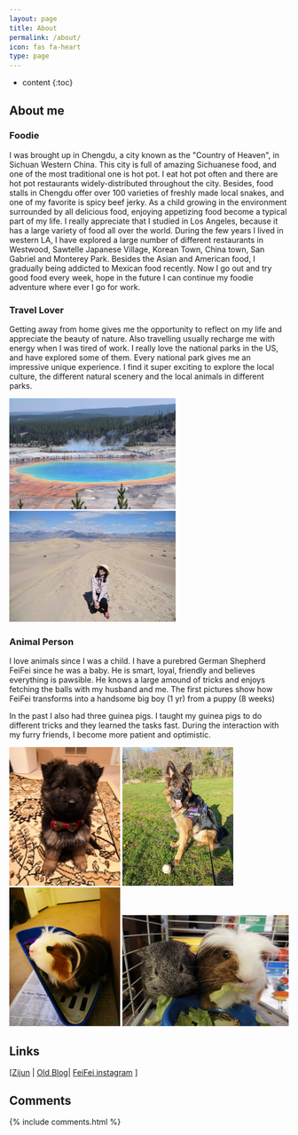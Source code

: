 ```yaml
---
layout: page
title: About
permalink: /about/
icon: fas fa-heart
type: page
---
```


* content
{:toc}

## About me

### Foodie

I was brought up in Chengdu, a city known as the "Country of Heaven", in Sichuan Western China. This city is full of amazing Sichuanese food, and one of the most traditional one is hot pot. I eat hot pot often and there are hot pot restaurants widely-distributed throughout the city. Besides, food stalls in Chengdu offer over 100 varieties of freshly made local snakes, and one of my favorite is spicy beef jerky. As a child growing in the environment surrounded by all delicious food, enjoying appetizing food become a typical part of my life. I really appreciate that I studied in Los Angeles, because it has a large variety of food all over the world. During the few years I lived in western LA, I have explored a large number of different restaurants in Westwood, Sawtelle Japanese Village, Korean Town, China town, San Gabriel and Monterey Park. Besides the Asian and American food, I gradually being addicted to Mexican food recently. Now I go out and try good food every week, hope in the future I can continue my foodie adventure where ever I go for work. 


### Travel Lover

Getting away from home gives me the opportunity to reflect on my life and appreciate the beauty of nature. Also travelling usually recharge me with energy when I was tired of work. I really love the national parks in the US, and have explored some of them. Every national park gives me an impressive unique experience. I find it super exciting to explore the local culture, the different natural scenery and the local animals in different parks.  

<img src="https://github.com/gouliangke/myblog/raw/master/photos/11.jpg" width="300" height="200" />
<img src="https://github.com/gouliangke/myblog/raw/master/photos/12.jpg" width="300" height="200" />


### Animal Person

I love animals since I was a child. I have a purebred German Shepherd FeiFei since he was a baby. He is smart, loyal, friendly and believes everything is pawsible. He knows a large amound of tricks and enjoys fetching the balls with my husband and me. The first pictures show how FeiFei transforms into a handsome big boy (1 yr) from a puppy (8 weeks) 

In the past I also had three guinea pigs. I taught my guinea pigs to do different tricks and they learned the tasks fast. During the interaction with my furry friends, I become more patient and optimistic.  

<img src="https://github.com/gouliangke/myblog/raw/master/photos/fei_young.jpg" width="200" height="250" />
<img src="https://github.com/gouliangke/myblog/raw/master/photos/fei_adult.jpg" width="200" height="250" />

<img src="https://github.com/gouliangke/myblog/raw/master/photos/10.jpg" width="200" height="250" />	
<img src="https://github.com/gouliangke/myblog/raw/master/photos/18.jpg" width="300" height="200" />

## Links

[[Zijun](http://zj-zhang.github.io) \| [Old Blog](https://zzjandglk.wordpress.com/)\| [FeiFei instagram](https://www.instagram.com/feifeigsd/)
]

## Comments

{% include comments.html %}
